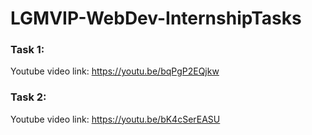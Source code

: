 # LGMVIP-WebDev-InternshipTasks

### Task 1:
Youtube video link: https://youtu.be/bqPgP2EQjkw

### Task 2:
Youtube video link: https://youtu.be/bK4cSerEASU
